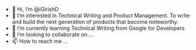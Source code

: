 - 👋 Hi, I’m @iGirishD
- 👀 I’m interested in Technical Writing and Product Management. To write and build the next generation of products that become noteworthy.
- 🌱 I’m currently learning Technical Writing from Google for Developers
- 💞️ I’m looking to collaborate on ...
- 📫 How to reach me ...

<!---
iGirishD/iGirishD is a ✨ special ✨ repository because its `README.md` (this file) appears on your GitHub profile.
You can click the Preview link to take a look at your changes.
--->
